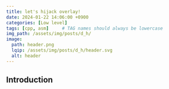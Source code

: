 ```yaml
---
title: let's hijack overlay!
date: 2024-01-22 14:06:00 +0900
categories: [Low level]
tags: [cpp, asm]     # TAG names should always be lowercase
img_path: /assets/img/posts/d_h/
image:
  path: header.png
  lqip: /assets/img/posts/d_h/header.svg
  alt: header
---
```


## Introduction
